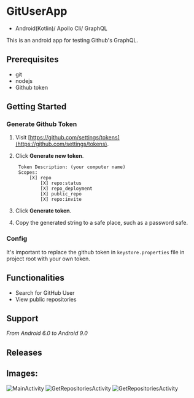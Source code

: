 # GitUserApp
+ Android(Kotlin)/ Apollo Cli/ GraphQL

This is an android app for testing Github's GraphQL.

## Prerequisites
- git
- nodejs
- Github token

## Getting Started

### Generate Github Token
1. Visit [https://github.com/settings/tokens](https://github.com/settings/tokens).

2. Click **Generate new token**.

        Token Description: (your computer name)
        Scopes:
            [X] repo
                [X] repo:status
                [X] repo_deployment
                [X] public_repo
                [X] repo:invite

3. Click **Generate token**.

4. Copy the generated string to a safe place, such as a password safe.

### Config
It's important to replace the github token in `keystore.properties` file in project root with your own token.


## Functionalities

* Search for GitHub User
* View public repositories

## Support
*From Android 6.0 to Android 9.0*

## Releases


## Images:

![MainActivity](./IMAGEAPP/emptyview.PNG)
![GetRepositoriesActivity](./IMAGEAPP/searchusers.PNG)
![GetRepositoriesActivity](./IMAGEAPP/repositories.PNG)

